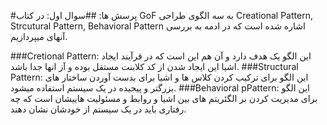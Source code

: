 #پرسش ها:
##سوال اول: در کتاب GoF به سه الگوی طراحی Creational Pattern, Strcutural Pattern, Behavioral Pattern اشاره شده  است که در ادمه به بررسی آنهای میپردازیم.

###Cretional Pattern: این الگو یک هدف دارد و آن هم این است که در قرآیند ایجاد اشیا این ایجاد شدن از کد کلابنت مستقل بوده و آز انها جدا باشد.
###Structural Pattern: این الگو برای ترکیب کردن کلاس ها و اشیا برای بدست آوردن ساختار های بزرگتر و پیجیده در یک سیستم استفاده میشود.
###Behavioral pPattern: این الگو  برای مدیریت کردن بر الگئریتم های بین اشیا و روابط و مسئولیت هاییشان است که چه رفتاری باید در یک سیستم از خودشان نشان دهند.

